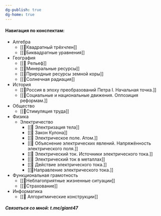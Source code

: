 ```yaml
---
dg-publish: true
dg-home: true
---
```

#### Навигация по конспектам:
- Алгебра
	- [[📒Квадратный трёхчлен]]
	- [[📒Биквадратные уравнения]]
- География
	- [[📒 Рельеф]]
	- [[📒Минеральные ресурсы]]
	- [[📒Природные ресурсы земной коры]]
	- [[📒Солнечная радиация]]
- История
	- [[📒Россия в эпоху преобразований Петра I. Начальная точка.]]
	- [[📒Социальные и национальные движения. Оппозиция реформам.]]
- Общество
	- [[📒Стимуляция труда]]
- Физика
	- Электричество
		- [[📒 Электризация тела]]
		- [[📒 Закон Кулона]]
		- [[📒 Электрическое поле. Атом.]]
		- [[📒 Объяснение электрических явлений. Напряжённость электрического поля.]]
		- [[📒 Электрический ток. Источники электрического тока.]]
		- [[📒 Электрический ток в металлах]]
		- [[📒 Действие электрического тока.]]
		- [[📒Направление электрического тока.]]
- Функциональная грамотность
	- [[📒Неблагоприятные жизненные ситуации]]
	- [[📒Страхование]]
- Информатика
    - [[📒 Алгоритмические конструкции]]

##### Связаться со мной: t.me/giant47